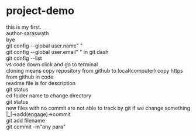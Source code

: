 # project-demo
this is my first.
<br>
author-saraswath
<br>
bye
<br>
git config --global user.name" "
<br>
git config --global user.email" "  in git dash
<br>
git config --list <br>
vs code down click and go to terminal
<br>
cloning means copy repository from github to local(computer) copy https from github in code
<br>
readme file is for description
<br>
git status
<br>
cd folder name to change directory
<br>
git status <br>
new files with no commit are not able to track by git if we change something<br>
|_|->add(engage)->commit<br>
git add filename<br>
git commit -m"any para"
